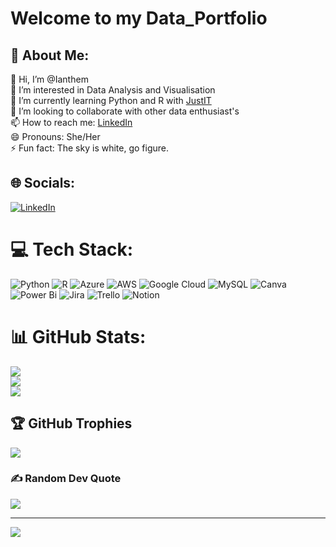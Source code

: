 # Welcome to my Data_Portfolio

## 💫 About Me:

👋 Hi, I’m @Ianthem<br>
👀 I’m interested in Data Analysis and Visualisation<br>
🌱 I’m currently learning Python and R with [JustIT](https://www.justit.co.uk/candidates/training-programmes/data-technician-skills-bootcamps)<br/>
💞️ I’m looking to collaborate with other data enthusiast's<br>
📫 How to reach me: [LinkedIn](www.linkedin.com/in/ianthemalpass)<br>
😄 Pronouns: She/Her<br>
⚡ Fun fact: The sky is white, go figure.<br>

## 🌐 Socials:
[![LinkedIn](https://img.shields.io/badge/LinkedIn-%230077B5.svg?logo=linkedin&logoColor=white)](https://linkedin.com/in/ianthemalpass) 

# 💻 Tech Stack:
![Python](https://img.shields.io/badge/python-3670A0?style=for-the-badge&logo=python&logoColor=ffdd54) ![R](https://img.shields.io/badge/r-%23276DC3.svg?style=for-the-badge&logo=r&logoColor=white) ![Azure](https://img.shields.io/badge/azure-%230072C6.svg?style=for-the-badge&logo=microsoftazure&logoColor=white) ![AWS](https://img.shields.io/badge/AWS-%23FF9900.svg?style=for-the-badge&logo=amazon-aws&logoColor=white) ![Google Cloud](https://img.shields.io/badge/GoogleCloud-%234285F4.svg?style=for-the-badge&logo=google-cloud&logoColor=white) ![MySQL](https://img.shields.io/badge/mysql-4479A1.svg?style=for-the-badge&logo=mysql&logoColor=white) ![Canva](https://img.shields.io/badge/Canva-%2300C4CC.svg?style=for-the-badge&logo=Canva&logoColor=white) ![Power Bi](https://img.shields.io/badge/power_bi-F2C811?style=for-the-badge&logo=powerbi&logoColor=black) ![Jira](https://img.shields.io/badge/jira-%230A0FFF.svg?style=for-the-badge&logo=jira&logoColor=white) ![Trello](https://img.shields.io/badge/Trello-%23026AA7.svg?style=for-the-badge&logo=Trello&logoColor=white) ![Notion](https://img.shields.io/badge/Notion-%23000000.svg?style=for-the-badge&logo=notion&logoColor=white)
# 📊 GitHub Stats:
![](https://github-readme-stats.vercel.app/api?username=Ianthem&theme=neon&hide_border=false&include_all_commits=false&count_private=false)<br/>
![](https://github-readme-streak-stats.herokuapp.com/?user=Ianthem&theme=neon&hide_border=false)<br/>
![](https://github-readme-stats.vercel.app/api/top-langs/?username=Ianthem&theme=neon&hide_border=false&include_all_commits=false&count_private=false&layout=compact)

## 🏆 GitHub Trophies
![](https://github-profile-trophy.vercel.app/?username=Ianthem&theme=radical&no-frame=false&no-bg=true&margin-w=4)

### ✍️ Random Dev Quote
![](https://quotes-github-readme.vercel.app/api?type=horizontal&theme=radical)

---
[![](https://visitcount.itsvg.in/api?id=Ianthem&icon=0&color=0)](https://visitcount.itsvg.in)

<!-- Proudly created with GPRM ( https://gprm.itsvg.in ) -->
